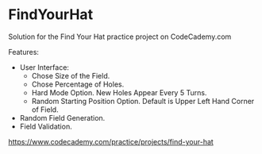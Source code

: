 # FindYourHat

Solution for the Find Your Hat practice project on CodeCademy.com

Features:
* User Interface:
	* Chose Size of the Field.
	* Chose Percentage of Holes.
	* Hard Mode Option. New Holes Appear Every 5 Turns.
	* Random Starting Position Option. Default is Upper Left Hand Corner of Field.
* Random Field Generation.
* Field Validation.

https://www.codecademy.com/practice/projects/find-your-hat
